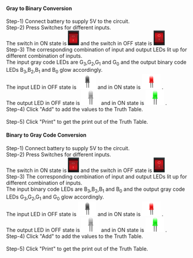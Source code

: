 #### Gray to Binary Conversion

Step-1) Connect  battery to supply 5V to the circuit.<br/> 
Step-2) Press Switches for different inputs.<br/>
        The switch in ON state is <img src="images/switchoff1.png" width="30" height="40"> and the switch in OFF state is <img src="images/switchon1.png" width="30" height="40"><br/>
Step-3) The corresponding combination of input and output LEDs lit up for different combination of inputs.<br>
        The input gray code LEDs are G<sub>3</sub>,G<sub>2</sub>,G<sub>1</sub> and G<sub>0</sub> and the output binary code LEDs B<sub>3</sub>,B<sub>2</sub>,B<sub>1</sub> and B<sub>0</sub> glow accordingly.<br/>
        The input LED in OFF state is <img src="images/off1.png" width="50" height="40"> and in ON state is <img src="images/on1.png" width="50" height="40"> .<br/>
        The output LED in OFF state is <img src="images/offg.png" width="50" height="40"> and in ON state is <img src="images/ong.png" width="50" height="40"> .<br/>
Step-4) Click "Add" to add the values to the Truth Table.<br/>  
Step-5) Click "Print" to get the print out of the Truth Table.<br/>  



#### Binary to Gray Code Conversion

Step-1) Connect  battery to supply 5V to the circuit.<br/> 
Step-2) Press Switches for different inputs.<br/>
        The switch in ON state is <img src="images/switchoff1.png" width="30" height="40"> and the switch in OFF state is <img src="images/switchon1.png" width="30" height="40"><br/>
Step-3) The corresponding combination of input and output LEDs lit up for different combination of inputs.<br>
        The input binary code LEDs are B<sub>3</sub>,B<sub>2</sub>,B<sub>1</sub> and B<sub>0</sub> and the output gray code LEDs G<sub>3</sub>,G<sub>2</sub>,G<sub>1</sub> and G<sub>0</sub> glow accordingly.<br/>
        The input LED in OFF state is <img src="images/off1.png" width="50" height="40"> and in ON state is <img src="images/on1.png" width="50" height="40"> .<br/>
        The output LED in OFF state is <img src="images/offg.png" width="50" height="40"> and in ON state is <img src="images/ong.png" width="50" height="40"> .<br/>
Step-4) Click "Add" to add the values to the Truth Table.<br/>  
Step-5) Click "Print" to get the print out of the Truth Table.<br/>  

